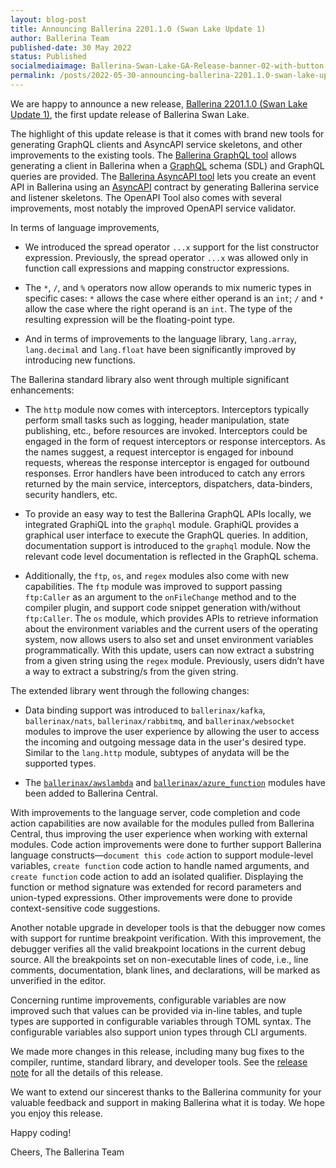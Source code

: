 ```yaml
---
layout: blog-post
title: Announcing Ballerina 2201.1.0 (Swan Lake Update 1)
author: Ballerina Team
published-date: 30 May 2022
status: Published
socialmediaimage: Ballerina-Swan-Lake-GA-Release-banner-02-with-button.png
permalink: /posts/2022-05-30-announcing-ballerina-2201.1.0-swan-lake-update-1/
---
```


<style>.cBlogContent p{white-space: break-spaces !important;}</style>

We are happy to announce a new release, [Ballerina 2201.1.0 (Swan Lake Update 1)](https://ballerina.io/downloads/), the first update release of Ballerina Swan Lake. 

The highlight of this update release is that it comes with brand new tools for generating GraphQL clients and AsyncAPI service skeletons, and other improvements to the existing tools. The [Ballerina GraphQL tool](https://ballerina.io/learn/graphql-client-tool/) allows generating a client in Ballerina when a [GraphQL](https://spec.graphql.org/October2021/) schema (SDL) and GraphQL queries are provided. The [Ballerina AsyncAPI tool](https://ballerina.io/learn/asyncapi-tool/) lets you create an event API in Ballerina using an [AsyncAPI](https://www.asyncapi.com/docs/specifications/v2.0.0) contract by generating Ballerina service and listener skeletons. The OpenAPI Tool also comes with several improvements, most notably the improved OpenAPI service validator.

In terms of language improvements,

- We introduced the spread operator `...x` support for the list constructor expression. Previously, the spread operator `...x` was allowed only in function call expressions and mapping constructor expressions. 

- The `*`, `/`, and `%` operators now allow operands to mix numeric types in specific cases: `*` allows the case where either operand is an `int`; `/` and `*` allow the case where the right operand is an `int`. The type of the resulting expression will be the floating-point type. 

- And in terms of improvements to the language library, `lang.array`, `lang.decimal` and `lang.float` have been significantly improved by introducing new functions. 

The Ballerina standard library also went through multiple significant enhancements:

- The `http` module now comes with interceptors. Interceptors typically perform small tasks such as logging, header manipulation, state publishing, etc., before resources are invoked. Interceptors could be engaged in the form of request interceptors or response interceptors. As the names suggest, a request interceptor is engaged for inbound requests, whereas the response interceptor is engaged for outbound responses. Error handlers have been introduced to catch any errors returned by the main service, interceptors, dispatchers, data-binders, security handlers, etc.

- To provide an easy way to test the Ballerina GraphQL APIs locally, we integrated GraphiQL into the `graphql` module. GraphiQL provides a graphical user interface to execute the GraphQL queries. In addition, documentation support is introduced to the `graphql` module. Now the relevant code level documentation is reflected in the GraphQL schema.

- Additionally, the `ftp`, `os`, and `regex` modules also come with new capabilities. The `ftp` module was improved to support passing `ftp:Caller` as an argument to the `onFileChange` method  and to the compiler plugin, and support code snippet generation with/without `ftp:Caller`. The `os` module, which provides APIs to retrieve information about the environment variables and the current users of the operating system, now allows users to also set and unset environment variables programmatically. With this update, users can now extract a substring from a given string using the `regex` module. Previously, users didn’t have a way to extract a substring/s from the given string. 

The extended library went through the following changes: 

- Data binding support was introduced to `ballerinax/kafka`, `ballerinax/nats`, `ballerinax/rabbitmq`, and `ballerinax/websocket` modules to improve the user experience by allowing the user to access the incoming and outgoing message data in the user's desired type. Similar to the `lang.http` module, subtypes of anydata will be the supported types.

- The [`ballerinax/awslambda`](https://central.ballerina.io/ballerinax/awslambda) and [`ballerinax/azure_function`](https://central.ballerina.io/ballerinax/azure_functions) modules have been added to Ballerina Central.

With improvements to the language server, code completion and code action capabilities are now available for the modules pulled from Ballerina Central, thus improving the user experience when working with external modules. Code action improvements were done to further support Ballerina language constructs—`document this code` action to support module-level variables, `create function` code action to handle named arguments, and `create function` code action to add an isolated qualifier. Displaying the function or method signature was extended for record parameters and union-typed expressions. Other improvements were done to provide context-sensitive code suggestions.

Another notable upgrade in developer tools is that the debugger now comes with support for runtime breakpoint verification. With this improvement, the debugger verifies all the valid breakpoint locations in the current debug source. All the breakpoints set on non-executable lines of code, i.e., line comments, documentation, blank lines, and declarations, will be marked as unverified in the editor.

Concerning runtime improvements, configurable variables are now improved such that values can be provided via in-line tables, and tuple types are supported in configurable variables through TOML syntax. The configurable variables also support union types through CLI arguments.

We made more changes in this release, including many bug fixes to the compiler, runtime, standard library, and developer tools. See the [release note](http://ballerina.io/downloads/swan-lake-release-notes/2201.1.0/) for all the details of this release. 

We want to extend our sincerest thanks to the Ballerina community for your valuable feedback and support in making Ballerina what it is today. We hope you enjoy this release. 

Happy coding! 

Cheers, 
The Ballerina Team
     
